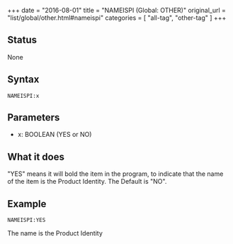 +++
date = "2016-08-01"
title = "NAMEISPI (Global: OTHER)"
original_url = "list/global/other.html#nameispi"
categories = [ "all-tag", "other-tag" ]
+++

## Status

None

## Syntax

`NAMEISPI:x`

## Parameters

-   x: BOOLEAN (YES or NO)



What it does
------------

"YES" means it will bold the item in the program, to indicate that the
name of the item is the Product Identity. The Default is "NO".

Example
-------

`NAMEISPI:YES`

The name is the Product Identity

